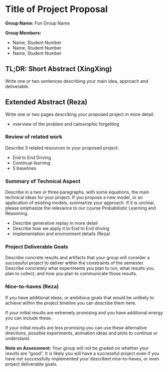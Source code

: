 # Title of Project Proposal

**Group Name:** Fun Group Name

**Group Members:**

- Name, Student Number
- Name, Student Number
- Name, Student Number

## TL;DR: Short Abstract (XingXing)

Write one or two sentences describing your main idea, approach and deliverable.

## Extended Abstract (Reza)

Write one or two pages describing your proposed project in more detail.
- overview of the problem and catosrophic forgetting

### Review of related work

Describe 3 related resources to your proposed project.

- End to End Driving 
- Continual learning 
- 5 baselines

### Summary of Technical Aspect 

Describe in a two or three paragraphs, with some equations, the main technical ideas for your project.
If you propose a new model, or an application of existing models, summarize your approach.
If it is unclear, please emphasize the relevance to our course Probabilistic Learning and Reasoning.

- Describe generative replay in more detail
- Describe how we apply it to End to End driving
- Implementation and environment details (Reza)

### Project Deliverable Goals

Describe concrete results and artifacts that your group will consider a successful project to deliver within the constraints of the semester.
Describe concretely what experiments you plan to run, what results you plan to collect, and how you plan to communicate those results.

### Nice-to-haves (Reza)

If you have additional ideas, or ambitious goals that would be unlikely to achieve within the project timeline you can describe them here.

If your initial results are extremely promising and you have additional energy you can include these.

If your initial results are less promising you can use these alternative directions, possible experiments, animation ideas and plots to continue or understand.

**Note on Assessment:** Your group will not be graded on whether your results are "good". It is likely you will have a successful project even if you have not successfully implemented your described nice-to-haves, or even project deliverable goals.

